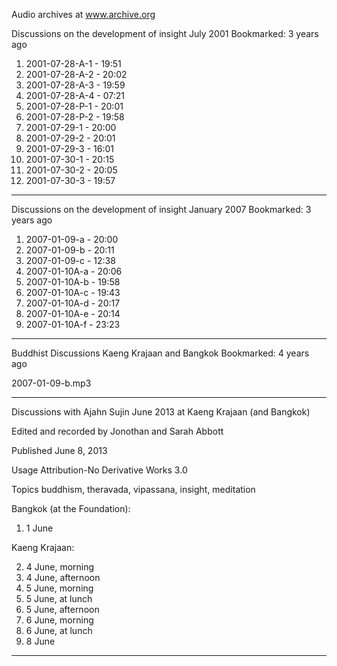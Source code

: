 Audio archives at www.archive.org

Discussions on the development of insight July 2001 Bookmarked: 3 years ago


1. 2001-07-28-A-1 - 19:51
2. 2001-07-28-A-2 - 20:02
3. 2001-07-28-A-3 - 19:59
4. 2001-07-28-A-4 - 07:21
5. 2001-07-28-P-1 - 20:01
6. 2001-07-28-P-2 - 19:58
7. 2001-07-29-1 - 20:00
8. 2001-07-29-2 - 20:01
9. 2001-07-29-3 - 16:01
10. 2001-07-30-1 - 20:15
11. 2001-07-30-2 - 20:05
12. 2001-07-30-3 - 19:57

---

Discussions on the development of insight January 2007 Bookmarked: 3 years ago


1. 2007-01-09-a - 20:00
2. 2007-01-09-b - 20:11
3. 2007-01-09-c - 12:38
4. 2007-01-10A-a - 20:06
5. 2007-01-10A-b - 19:58
6. 2007-01-10A-c - 19:43
7. 2007-01-10A-d - 20:17
8. 2007-01-10A-e - 20:14
9. 2007-01-10A-f - 23:23

---

Buddhist Discussions Kaeng Krajaan and Bangkok Bookmarked: 4 years ago

2007-01-09-b.mp3  

---

Discussions with Ajahn Sujin June 2013 at Kaeng Krajaan (and Bangkok)

Edited and recorded by Jonothan and Sarah Abbott

Published June 8, 2013

Usage Attribution-No Derivative Works 3.0

Topics buddhism, theravada, vipassana, insight, meditation

Bangkok (at the Foundation):
  1. 1 June
  
Kaeng Krajaan:

  2. 4 June, morning
  3. 4 June, afternoon
  4. 5 June, morning
  5. 5 June, at lunch
  6. 5 June, afternoon
  7. 6 June, morning
  8. 6 June, at lunch
  9. 8 June 

---

